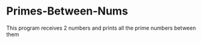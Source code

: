 # Primes-Between-Nums
This program receives 2 numbers and prints all the prime numbers between them
